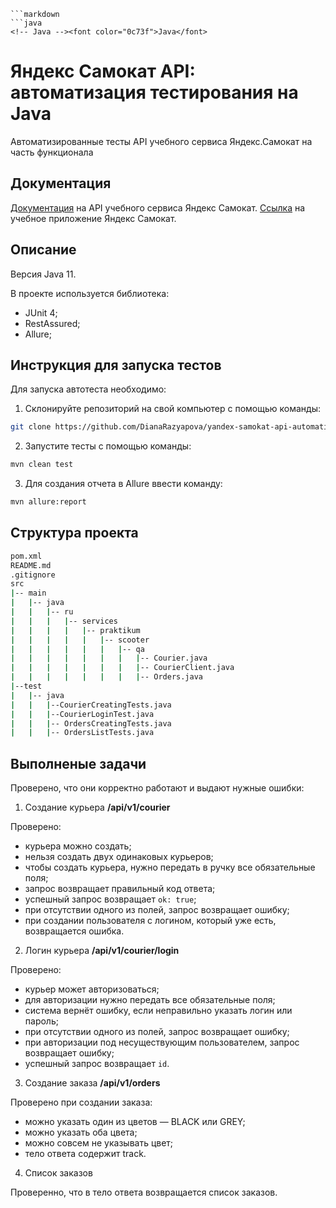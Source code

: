 ```language
```markdown
```java
<!-- Java --><font color="0c73f">Java</font>
```

# Яндекс Самокат API: автоматизация тестирования на Java

Автоматизированные тесты API учебного сервиса Яндекс.Самокат на часть функционала

## Документация
[Документация](https://qa-scooter.praktikum-services.ru/docs/) на API учебного сервиса Яндекс Самокат.
[Ссылка](http://qa-scooter.praktikum-services.ru/) на учебное приложение Яндекс Самокат.

## Описание

Версия Java 11.

В проекте используется библиотека:

- JUnit 4;
- RestAssured;
- Allure;

## Инструкция для запуска тестов

Для запуска автотеста необходимо:

1. Склонируйте репозиторий на свой компьютер с помощью команды:

 ```sh
 git clone https://github.com/DianaRazyapova/yandex-samokat-api-automation.git
```

2. Запустите тесты с помощью команды:

```sh
mvn clean test
```

3. Для создания отчета в Allure ввести команду:

```sh
mvn allure:report
```

## Структура проекта

```bash
pom.xml
README.md
.gitignore
src
|-- main
|   |-- java
|   |   |-- ru
|   |   |   |-- services
|   |   |   |   |-- praktikum
|   |   |   |   |   |-- scooter
|   |   |   |   |   |   |-- qa
|   |   |   |   |   |   |   |-- Courier.java
|   |   |   |   |   |   |   |-- CourierClient.java
|   |   |   |   |   |   |   |-- Orders.java
|--test
|   |-- java
|   |   |--CourierCreatingTests.java
|   |   |--CourierLoginTest.java
|   |   |-- OrdersCreatingTests.java
|   |   |-- OrdersListTests.java
```

## Выполненые задачи

Проверено, что они корректно работают и выдают нужные ошибки:

1. Создание курьера **/api/v1/courier**

Проверено:
- курьера можно создать;
- нельзя создать двух одинаковых курьеров;
- чтобы создать курьера, нужно передать в ручку все обязательные поля;
- запрос возвращает правильный код ответа;
- успешный запрос возвращает ```ok: true```;
- при отсутствии одного из полей, запрос возвращает ошибку;
- при создании пользователя с логином, который уже есть, возвращается ошибка.

2. Логин курьера **/api/v1/courier/login**

Проверено:
- курьер может авторизоваться;
- для авторизации нужно передать все обязательные поля;
- система вернёт ошибку, если неправильно указать логин или пароль;
- при отсутствии одного из полей, запрос возвращает ошибку;
- при авторизации под несуществующим пользователем, запрос возвращает ошибку;
- успешный запрос возвращает ```id```.

3. Создание заказа **/api/v1/orders**

Проверено при создании заказа:
- можно указать один из цветов — BLACK или GREY;
- можно указать оба цвета;
- можно совсем не указывать цвет;
- тело ответа содержит track.

4. Список заказов

Проверенно, что в тело ответа возвращается список заказов.
